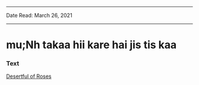 ***
Date Read: March 26, 2021
***

# mu;Nh takaa hii kare hai jis tis kaa

### Text
[Desertful of Roses](http://www.columbia.edu/itc/mealac/pritchett/00garden/00c/0012/index_0012.html)


